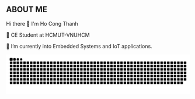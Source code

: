## ABOUT ME

Hi there 👋 I'm Ho Cong Thanh 

🔭 CE Student at HCMUT-VNUHCM

🌱 I’m currently into Embedded Systems and IoT applications.

<div align = "center">
<img src="https://raw.githubusercontent.com/salesp07/salesp07/output/github-contribution-grid-snake.svg" />
<br>
<div>
